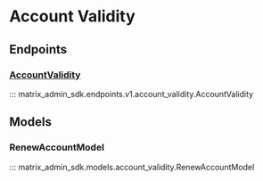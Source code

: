# Account Validity

## Endpoints
### [AccountValidity](https://matrix-org.github.io/synapse/latest/admin_api/account_validity.html)
::: matrix_admin_sdk.endpoints.v1.account_validity.AccountValidity

## Models
### RenewAccountModel
::: matrix_admin_sdk.models.account_validity.RenewAccountModel
